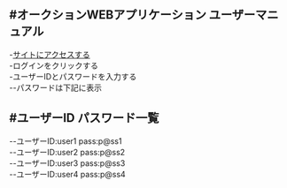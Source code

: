#オークションWEBアプリケーション ユーザーマニュアル
---
-[サイトにアクセスする](http://150.89.233.201/)  
-ログインをクリックする  
-ユーザーIDとパスワードを入力する  
--パスワードは下記に表示  

#ユーザーID パスワード一覧
---
--ユーザーID:user1 pass:p@ss1  
--ユーザーID:user2 pass:p@ss2  
--ユーザーID:user3 pass:p@ss3  
--ユーザーID:user4 pass:p@ss4  
